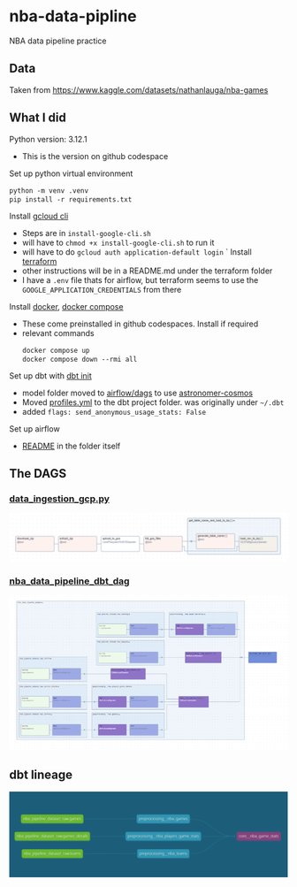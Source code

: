 # nba-data-pipline
NBA data pipeline practice

## Data
Taken from https://www.kaggle.com/datasets/nathanlauga/nba-games

## What I did

Python version: 3.12.1
- This is the version on github codespace

Set up python virtual environment

```
python -m venv .venv
pip install -r requirements.txt
```

Install [gcloud cli](https://cloud.google.com/sdk/docs/install#linux)
- Steps are in `install-google-cli.sh`
- will have to `chmod +x install-google-cli.sh` to run it
- will have to do `gcloud auth application-default login`
`
Install [terraform](https://developer.hashicorp.com/terraform/tutorials/aws-get-started/install-cli#install-terraform)
- other instructions will be in a README.md under the terraform folder
- I have a `.env` file thats for airflow, but terraform seems to use the `GOOGLE_APPLICATION_CREDENTIALS` from there

Install [docker](https://docs.docker.com/engine/install/ubuntu/), [docker compose](https://docs.docker.com/compose/install/linux/#install-using-the-repository)
- These come preinstalled in github codespaces. Install if required
- relevant commands
    ```
    docker compose up
    docker compose down --rmi all
    ```

Set up dbt with [dbt init](https://docs.getdbt.com/reference/commands/init)
- model folder moved to [airflow/dags](/airflow/dags) to use [astronomer-cosmos](https://astronomer.github.io/astronomer-cosmos/)
- Moved [profiles.yml](/airflow/dags/nba_data_pipeline/profiles.yml) to the dbt project folder. was originally under `~/.dbt`
- added `flags: send_anonymous_usage_stats: False`

Set up airflow
- [README](/airflow/README.md) in the folder itself

## The DAGS

### [data_ingestion_gcp.py](/airflow/dags/data_ingestion_gcp.py)
![load_to_gcs_dag](/img/load_to_gcs_dag.PNG)

### [nba_data_pipeline_dbt_dag](/airflow/dags/nba_data_pipeline_dbt_dag.py)
![nba_data_pipeline_dbt_dag](/img/nba_data_pipeline_dbt_dag.PNG)

## dbt lineage
![dbt_lineage](/img/dbt_lineage.PNG)
